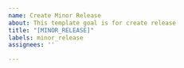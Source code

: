 ```yaml
---
name: Create Minor Release
about: This template goal is for create release
title: "[MINOR_RELEASE]"
labels: minor_release
assignees: ''

---
```



